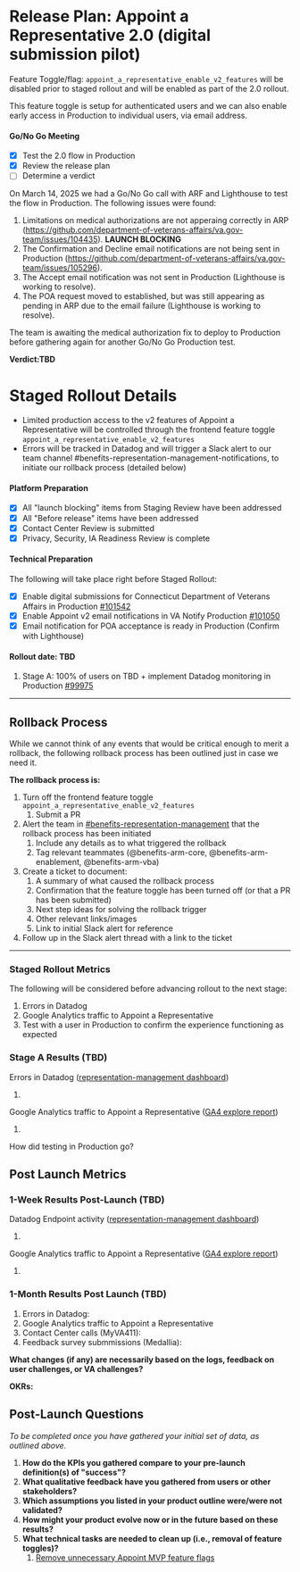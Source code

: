 # Release Plan: Appoint a Representative 2.0 (digital submission pilot)

Feature Toggle/flag:
`appoint_a_representative_enable_v2_features` will be disabled prior to staged rollout and will be enabled as part of the 2.0 rollout. 

This feature toggle is setup for authenticated users and we can also enable early access in Production to individual users, via email address.

#### Go/No Go Meeting
- [x] Test the 2.0 flow in Production
- [x] Review the release plan
- [ ] Determine a verdict

On March 14, 2025 we had a Go/No Go call with ARF and Lighthouse to test the flow in Production. The following issues were found:
1. Limitations on medical authorizations are not apperaing correctly in ARP (https://github.com/department-of-veterans-affairs/va.gov-team/issues/104435). **LAUNCH BLOCKING**
2. The Confirmation and Decline email notifications are not being sent in Production (https://github.com/department-of-veterans-affairs/va.gov-team/issues/105296).
3. The Accept email notification was not sent in Production (Lighthouse is working to resolve).
4. The POA request moved to established, but was still appearing as pending in ARP due to the email failure (Lighthouse is working to resolve).

The team is awaiting the medical authorization fix to deploy to Production before gathering again for another Go/No Go Production test.

**Verdict:TBD**

# Staged Rollout Details

- Limited production access to the v2 features of Appoint a Representative will be controlled through the frontend feature toggle `appoint_a_representative_enable_v2_features`
- Errors will be tracked in Datadog and will trigger a Slack alert to our team channel #benefits-representation-management-notifications, to initiate our rollback process (detailed below)

#### Platform Preparation
- [x] All "launch blocking" items from Staging Review have been addressed
- [x] All "Before release" items have been addressed
- [x] Contact Center Review is submitted 
- [x] Privacy, Security, IA Readiness Review is complete

#### Technical Preparation
The following will take place right before Staged Rollout:
- [x] Enable digital submissions for Connecticut Department of Veterans Affairs in Production [#101542](https://github.com/department-of-veterans-affairs/va.gov-team/issues/101542)
- [x] Enable Appoint v2 email notifications in VA Notify Production [#101050](https://github.com/department-of-veterans-affairs/va.gov-team/issues/101050)
- [x] Email notification for POA acceptance is ready in Production (Confirm with Lighthouse)

#### Rollout date: TBD
1. Stage A: 100% of users on TBD + implement Datadog monitoring in Production [#99975](https://github.com/department-of-veterans-affairs/va.gov-team/issues/99975)

***

## Rollback Process

While we cannot think of any events that would be critical enough to merit a rollback, the following rollback process has been outlined just in case we need it.

**The rollback process is:**
1. Turn off the frontend feature toggle `appoint_a_representative_enable_v2_features` 
   1. Submit a PR
2. Alert the team in [#benefits-representation-management](https://slack.com/archives/C05L6HSJLHM) that the rollback process has been initiated
   1. Include any details as to what triggered the rollback
   2. Tag relevant teammates (@benefits-arm-core, @benefits-arm-enablement, @benefits-arm-vba)
3. Create a ticket to document:
   1. A summary of what caused the rollback process
   2. Confirmation that the feature toggle has been turned off (or that a PR has been submitted)
   3. Next step ideas for solving the rollback trigger
   4. Other relevant links/images
   5. Link to initial Slack alert for reference
4. Follow up in the Slack alert thread with a link to the ticket

***

### Staged Rollout Metrics

The following will be considered before advancing rollout to the next stage:

1. Errors in Datadog
2. Google Analytics traffic to Appoint a Representative
3. Test with a user in Production to confirm the experience functioning as expected

### Stage A Results (TBD)

Errors in Datadog ([representation-management dashboard](https://vagov.ddog-gov.com/apm/entity/service%3Arepresentation-management?compareVersionEnd=0&compareVersionPaused=false&compareVersionStart=0&dependencyMap=qson%3A%28data%3A%28telemetrySelection%3Aall_sources%29%2Cversion%3A%210%29&deployments=qson%3A%28data%3A%28hits%3A%28selected%3Aversion_count%29%2Cerrors%3A%28selected%3Aversion_count%29%2Clatency%3A%28selected%3Ap95%29%2CtopN%3A%215%29%2Cversion%3A%210%29&env=eks-prod&errors=qson%3A%28data%3A%28issueSort%3AFIRST_SEEN%29%2Cversion%3A%210%29&fromUser=false&groupMapByOperation=null&logs=qson%3A%28data%3A%28indexes%3A%5B%5D%29%2Cversion%3A%210%29&operationName=rack.request&panels=qson%3A%28data%3A%28%29%2Cversion%3A%210%29&resources=qson%3A%28data%3A%28visible%3A%21t%2Chits%3A%28selected%3Atotal%29%2Cerrors%3A%28selected%3Atotal%29%2Clatency%3A%28selected%3Ap95%29%2CtopN%3A%215%29%2Cversion%3A%211%29&summary=qson%3A%28data%3A%28visible%3A%21t%2Cchanges%3A%28%29%2Cerrors%3A%28selected%3Acount%29%2Chits%3A%28selected%3Acount%29%2Clatency%3A%28selected%3Alatency%2Cslot%3A%28agg%3A95%29%2Cdistribution%3A%28isLogScale%3A%21f%29%2CshowTraceOutliers%3A%21t%29%2Csublayer%3A%28slot%3A%28layers%3AserviceAndInferred%29%2Cselected%3Apercentage%29%2ClagMetrics%3A%28selectedMetric%3A%21s%2CselectedGroupBy%3A%21s%29%29%2Cversion%3A%211%29&traces=qson%3A%28data%3A%28%29%2Cversion%3A%210%29&start=1736351702936&end=1736366102936&paused=false))

1. 

Google Analytics traffic to Appoint a Representative ([GA4 explore report](https://analytics.google.com/analytics/web/?pli=1#/analysis/p419143770/edit/s8Td-mYMQoKwisXggjlrqw))

1. 

How did testing in Production go?

## Post Launch Metrics

### 1-Week Results Post-Launch (TBD)

Datadog Endpoint activity ([representation-management dashboard](https://vagov.ddog-gov.com/apm/entity/service%3Arepresentation-management?compareVersionEnd=0&compareVersionPaused=false&compareVersionStart=0&dependencyMap=qson%3A%28data%3A%28telemetrySelection%3Aall_sources%29%2Cversion%3A%210%29&deployments=qson%3A%28data%3A%28hits%3A%28selected%3Aversion_count%29%2Cerrors%3A%28selected%3Aversion_count%29%2Clatency%3A%28selected%3Ap95%29%2CtopN%3A%215%29%2Cversion%3A%210%29&env=eks-prod&errors=qson%3A%28data%3A%28issueSort%3AFIRST_SEEN%29%2Cversion%3A%210%29&fromUser=false&groupMapByOperation=null&logs=qson%3A%28data%3A%28indexes%3A%5B%5D%29%2Cversion%3A%210%29&operationName=rack.request&panels=qson%3A%28data%3A%28%29%2Cversion%3A%210%29&resources=qson%3A%28data%3A%28visible%3A%21t%2Chits%3A%28selected%3Atotal%29%2Cerrors%3A%28selected%3Atotal%29%2Clatency%3A%28selected%3Ap95%29%2CtopN%3A%215%29%2Cversion%3A%211%29&summary=qson%3A%28data%3A%28visible%3A%21t%2Cchanges%3A%28%29%2Cerrors%3A%28selected%3Acount%29%2Chits%3A%28selected%3Acount%29%2Clatency%3A%28selected%3Alatency%2Cslot%3A%28agg%3A95%29%2Cdistribution%3A%28isLogScale%3A%21f%29%2CshowTraceOutliers%3A%21t%29%2Csublayer%3A%28slot%3A%28layers%3AserviceAndInferred%29%2Cselected%3Apercentage%29%2ClagMetrics%3A%28selectedMetric%3A%21s%2CselectedGroupBy%3A%21s%29%29%2Cversion%3A%211%29&traces=qson%3A%28data%3A%28%29%2Cversion%3A%210%29&start=1736351702936&end=1736366102936&paused=false))

1. 

Google Analytics traffic to Appoint a Representative ([GA4 explore report](https://analytics.google.com/analytics/web/?pli=1#/analysis/p419143770/edit/s8Td-mYMQoKwisXggjlrqw))

1. 

### 1-Month Results Post Launch (TBD)

1. Errors in Datadog:
2. Google Analytics traffic to Appoint a Representative
12. Contact Center calls (MyVA411): 
13. Feedback survey submmissions (Medallia): 

**What changes (if any) are necessarily based on the logs, feedback on user challenges, or VA challenges?**  

**OKRs:**


## Post-Launch Questions

_To be completed once you have gathered your initial set of data, as outlined above._

1. **How do the KPIs you gathered compare to your pre-launch definition(s) of "success"?**
2. **What qualitative feedback have you gathered from users or other stakeholders?** 
3. **Which assumptions you listed in your product outline were/were not validated?**
4. **How might your product evolve now or in the future based on these results?** 
5. **What technical tasks are needed to clean up (i.e., removal of feature toggles)?**
   1. [Remove unnecessary Appoint MVP feature flags](https://github.com/department-of-veterans-affairs/va.gov-team/issues/99680)
